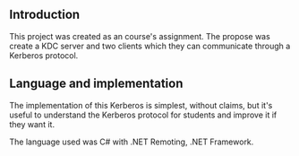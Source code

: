 ## Introduction ##

This project was created as an course's assignment. The propose was create a KDC server and two clients which they can communicate through a Kerberos protocol.

## Language and implementation ##

The implementation of this Kerberos is simplest, without claims, but it's useful to understand the Kerberos protocol for students and improve it if they want it.

The language used was C# with .NET Remoting, .NET Framework.
